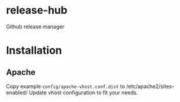 release-hub
===========

Github release manager


# Installation

## Apache

Copy example `config/apache-vhost.conf.dist` to /etc/apache2/sites-enabled/
Update vhost configuration to fit your needs.

